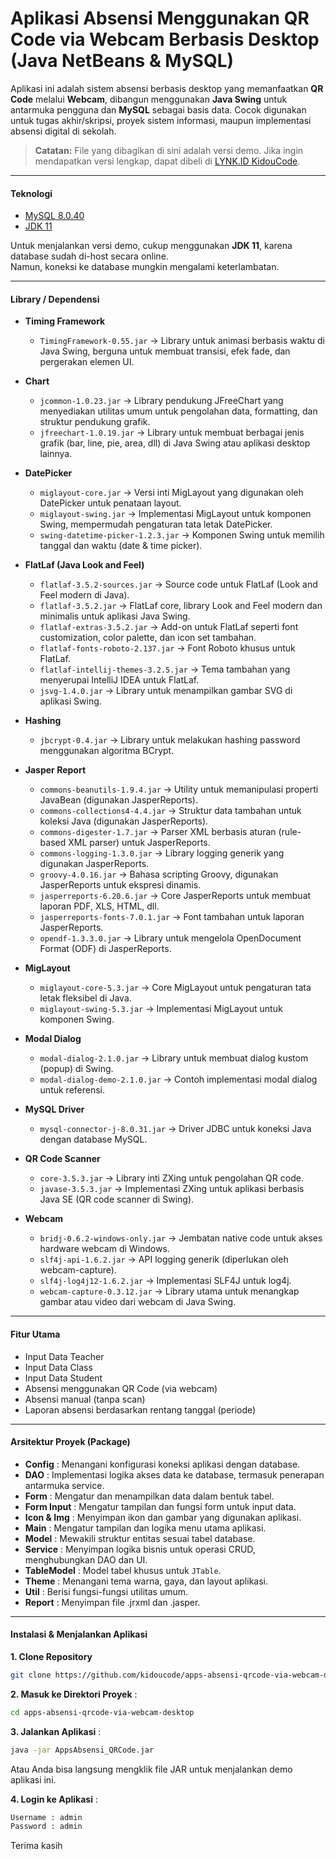 # Aplikasi Absensi Menggunakan QR Code via Webcam Berbasis Desktop (Java NetBeans & MySQL)

Aplikasi ini adalah sistem absensi berbasis desktop yang memanfaatkan **QR Code** melalui **Webcam**, dibangun menggunakan **Java Swing** untuk antarmuka pengguna dan **MySQL** sebagai basis data.
Cocok digunakan untuk tugas akhir/skripsi, proyek sistem informasi, maupun implementasi absensi digital di sekolah.

> **Catatan:** File yang dibagikan di sini adalah versi demo. Jika ingin mendapatkan versi lengkap, dapat dibeli di [LYNK.ID KidouCode](https://lynk.id/kidoucode).

---

#### **Teknologi**
- [MySQL 8.0.40](https://downloads.mysql.com/archives/get/p/25/file/mysql-installer-community-8.0.40.0.msi)  
- [JDK 11](https://www.oracle.com/id/java/technologies/javase/jdk11-archive-downloads.html)  

Untuk menjalankan versi demo, cukup menggunakan **JDK 11**, karena database sudah di-host secara online.  
Namun, koneksi ke database mungkin mengalami keterlambatan.

---

#### **Library / Dependensi**

- **Timing Framework**
  - `TimingFramework-0.55.jar` → Library untuk animasi berbasis waktu di Java Swing, berguna untuk membuat transisi, efek fade, dan pergerakan elemen UI.  

- **Chart**
    - `jcommon-1.0.23.jar` → Library pendukung JFreeChart yang menyediakan utilitas umum untuk pengolahan data, formatting, dan struktur pendukung grafik.
    - `jfreechart-1.0.19.jar` → Library untuk membuat berbagai jenis grafik (bar, line, pie, area, dll) di Java Swing atau aplikasi desktop lainnya.  

- **DatePicker**
  - `miglayout-core.jar` → Versi inti MigLayout yang digunakan oleh DatePicker untuk penataan layout.  
  - `miglayout-swing.jar` → Implementasi MigLayout untuk komponen Swing, mempermudah pengaturan tata letak DatePicker.  
  - `swing-datetime-picker-1.2.3.jar` → Komponen Swing untuk memilih tanggal dan waktu (date & time picker).  

- **FlatLaf (Java Look and Feel)**
  - `flatlaf-3.5.2-sources.jar` → Source code untuk FlatLaf (Look and Feel modern di Java).  
  - `flatlaf-3.5.2.jar` → FlatLaf core, library Look and Feel modern dan minimalis untuk aplikasi Java Swing.  
  - `flatlaf-extras-3.5.2.jar` → Add-on untuk FlatLaf seperti font customization, color palette, dan icon set tambahan.  
  - `flatlaf-fonts-roboto-2.137.jar` → Font Roboto khusus untuk FlatLaf.  
  - `flatlaf-intellij-themes-3.2.5.jar` → Tema tambahan yang menyerupai IntelliJ IDEA untuk FlatLaf.  
  - `jsvg-1.4.0.jar` → Library untuk menampilkan gambar SVG di aplikasi Swing.  

- **Hashing**
  - `jbcrypt-0.4.jar` → Library untuk melakukan hashing password menggunakan algoritma BCrypt.  

- **Jasper Report**
  - `commons-beanutils-1.9.4.jar` → Utility untuk memanipulasi properti JavaBean (digunakan JasperReports).  
  - `commons-collections4-4.4.jar` → Struktur data tambahan untuk koleksi Java (digunakan JasperReports).  
  - `commons-digester-1.7.jar` → Parser XML berbasis aturan (rule-based XML parser) untuk JasperReports.  
  - `commons-logging-1.3.0.jar` → Library logging generik yang digunakan JasperReports.  
  - `groovy-4.0.16.jar` → Bahasa scripting Groovy, digunakan JasperReports untuk ekspresi dinamis.  
  - `jasperreports-6.20.6.jar` → Core JasperReports untuk membuat laporan PDF, XLS, HTML, dll.  
  - `jasperreports-fonts-7.0.1.jar` → Font tambahan untuk laporan JasperReports.  
  - `opendf-1.3.3.0.jar` → Library untuk mengelola OpenDocument Format (ODF) di JasperReports.  

- **MigLayout**
  - `miglayout-core-5.3.jar` → Core MigLayout untuk pengaturan tata letak fleksibel di Java.  
  - `miglayout-swing-5.3.jar` → Implementasi MigLayout untuk komponen Swing.  

- **Modal Dialog**
  - `modal-dialog-2.1.0.jar` → Library untuk membuat dialog kustom (popup) di Swing.  
  - `modal-dialog-demo-2.1.0.jar` → Contoh implementasi modal dialog untuk referensi.  

- **MySQL Driver**
  - `mysql-connector-j-8.0.31.jar` → Driver JDBC untuk koneksi Java dengan database MySQL.  

- **QR Code Scanner**
  - `core-3.5.3.jar` → Library inti ZXing untuk pengolahan QR code.  
  - `javase-3.5.3.jar` → Implementasi ZXing untuk aplikasi berbasis Java SE (QR code scanner di Swing).  

- **Webcam**
  - `bridj-0.6.2-windows-only.jar` → Jembatan native code untuk akses hardware webcam di Windows.  
  - `slf4j-api-1.6.2.jar` → API logging generik (diperlukan oleh webcam-capture).  
  - `slf4j-log4j12-1.6.2.jar` → Implementasi SLF4J untuk log4j.  
  - `webcam-capture-0.3.12.jar` → Library utama untuk menangkap gambar atau video dari webcam di Java Swing.  

---

#### **Fitur Utama**
- Input Data Teacher
- Input Data Class
- Input Data Student
- Absensi menggunakan QR Code (via webcam)
- Absensi manual (tanpa scan)
- Laporan absensi berdasarkan rentang tanggal (periode)

---

#### **Arsitektur Proyek (Package)**
- **Config** : Menangani konfigurasi koneksi aplikasi dengan database.  
- **DAO** : Implementasi logika akses data ke database, termasuk penerapan antarmuka service.  
- **Form** : Mengatur dan menampilkan data dalam bentuk tabel.  
- **Form Input** : Mengatur tampilan dan fungsi form untuk input data.  
- **Icon & Img** : Menyimpan ikon dan gambar yang digunakan aplikasi.  
- **Main** : Mengatur tampilan dan logika menu utama aplikasi.  
- **Model** : Mewakili struktur entitas sesuai tabel database.
- **Service** : Menyimpan logika bisnis untuk operasi CRUD, menghubungkan DAO dan UI.  
- **TableModel** : Model tabel khusus untuk `JTable`.  
- **Theme** : Menangani tema warna, gaya, dan layout aplikasi.  
- **Util** : Berisi fungsi-fungsi utilitas umum.  
- **Report** : Menyimpan file .jrxml dan .jasper.

---

#### **Instalasi & Menjalankan Aplikasi**

**1. Clone Repository**
```sh
git clone https://github.com/kidoucode/apps-absensi-qrcode-via-webcam-desktop.git
```

**2. Masuk ke Direktori Proyek** :

```sh
cd apps-absensi-qrcode-via-webcam-desktop
```

**3. Jalankan Aplikasi** :
```sh
java -jar AppsAbsensi_QRCode.jar
```
Atau Anda bisa langsung mengklik file JAR untuk menjalankan demo aplikasi ini.

**4. Login ke Aplikasi** :
```sh
Username : admin
Password : admin
```
Terima kasih

